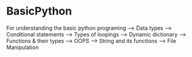 # BasicPython

For understanding the basic python programing
--> Data types
--> Conditional statements
--> Types of loopings
--> Dynamic dictionary
--> Functions & their types
--> OOPS
--> String and its functions
--> File Manipulation
